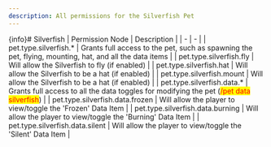 ```yaml
---
description: All permissions for the Silverfish Pet
---
```


{info}# Silverfish
| Permission Node | Description |
| - | - |
| pet.type.silverfish.* | Grants full access to the pet, such as spawning the pet, flying, mounting, hat, and all the data items |
| pet.type.silverfish.fly | Will allow the Silverfish to fly (if enabled) |
| pet.type.silverfish.hat | Will allow the Silverfish to be a hat (if enabled) |
| pet.type.silverfish.mount | Will allow the Silverfish to be a hat (if enabled) |
| pet.type.silverfish.data.* | Grants full access to all the data toggles for modifying the pet (<mark style="color:red;">/pet data silverfish</mark>) |
| pet.type.silverfish.data.frozen | Will allow the player to view/toggle the 'Frozen' Data Item |
| pet.type.silverfish.data.burning | Will allow the player to view/toggle the 'Burning' Data Item |
| pet.type.silverfish.data.silent | Will allow the player to view/toggle the 'Silent' Data Item |

